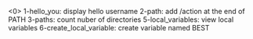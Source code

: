 <0>
1-hello_you:   display hello username
2-path: add /action at the end of PATH
3-paths: count nuber of directories
5-local_variables: view local variables
6-create_local_variable: create variable named BEST 
